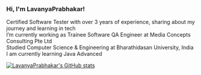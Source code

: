 <!-- Level 1: Simple bio and stats -->

### Hi, I'm LavanyaPrabhakar!

 Certified Software Tester with over 3 years of experience, sharing about my journey and learning in tech<br/>
 I’m currently working as Trainee Software QA Engineer at Media Concepts Consulting Pte Ltd<br/>
 Studied Computer Science & Engineering at Bharathidasan University, India
 I am currently learning Java Advanced
<!-- Github stats from https://github.com/anuraghazra/github-readme-stats?tab=readme-ov-file#readme-->

[![LavanyaPrabhakar's GitHub stats](https://github-readme-stats.vercel.app/api?username=LavanyaPrabhakar)](https://github.com/anuraghazra/github-readme-stats)

